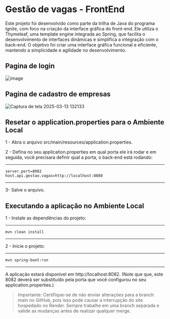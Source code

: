 
# Gestão de vagas - FrontEnd

Este projeto foi desenvolvido como parte da trilha de Java do programa Ignite, com foco na criação da interface gráfica do front-end. Ele utiliza o Thymeleaf, uma template engine integrada ao Spring, que facilita o desenvolvimento de interfaces dinâmicas e simplifica a integração com o back-end. O objetivo foi criar uma interface gráfica funcional e eficiente, mantendo a simplicidade e agilidade no desenvolvimento.
## Pagina de login

 ![image](https://github.com/user-attachments/assets/04a35eb6-8341-44e2-a87c-83cd0872ae8c)


## Pagina de cadastro de empresas
 ![Captura de tela 2025-03-13 132133](https://github.com/user-attachments/assets/6b9b1f7b-7d22-4cdc-94bd-ba994c8ef695)

## Resetar o application.properties para o Ambiente Local

1 - Abra o arquivo src/main/resources/application.properties.

2 - Defina no seu application.properties em qual porta ele irá rodar e em seguida, você precisara definir qual a porta, o back-end está rodando: 
***
    server.port=8082
    host.api.gestao.vagas=http://localhost:8080 
***

3- Salve o arquivo.

## Executando a aplicação no Ambiente Local

1 - Instale as dependências do projeto:
***
    mvn clean install
***

2 - Inicie o projeto: 
***
    mvn spring-boot:run
***

A aplicação estará disponível em http://localhost:8082.
(Note que que, este 8082 deverá ser substituído pela porta que você configurou no seu application.properties.)


>Importante: Certifique-se de não enviar alterações para a branch main no GitHub, pois isso pode causar a interrupção do site hospedado no Render. Sempre trabalhe em uma branch separada e valide as mudanças antes de realizar qualquer merge.
